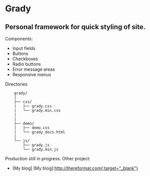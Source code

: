 Grady
=
Personal framework for quick styling of site.
-
Components:
 - Input fields
 - Buttons
 - Checkboxes
 - Radio buttons
 - Error message areas
 - Responsive menus
 

Directories
```
	grady/
	|
	├── css/
	|   ├── grady.css
	|   └── grady.min.css
	|   
	|
	├── demo/
	|   ├── demo.css
	|   └── grady_docs.html
	|
	└── js/
	    ├── grady.js
	    └── grady.min.js
```
Production still in progress.
Other project:
 - [My blog]
 [My blog]:http://thereformat.com{:target="_blank"}
